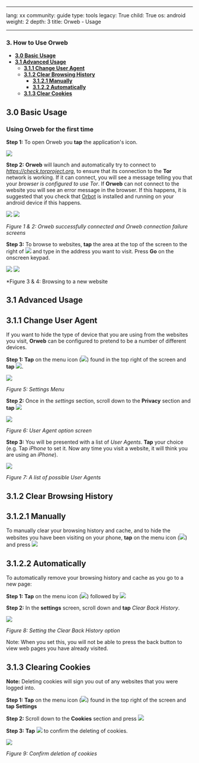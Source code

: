 

---

lang: xx
community: guide
type: tools
legacy: True
child: True
os: android
weight: 2
depth: 3
title: Orweb - Usage

---

### 3. How to Use Orweb ###

- [**3.0 Basic Usage**](#3.0)
- [**3.1 Advanced Usage**](#3.1)
    - [**3.1.1 Change User Agent**](#3.1.1)
    - [**3.1.2 Clear Browsing History**](#3.1.2)
        - [**3.1.2.1 Manually**](#3.1.2.1)
        - [**3.1.2.2 Automatically**](#3.1.2.2)
    - [**3.1.3 Clear Cookies**](#3.1.3)

<a name="3.0"></a>
## 3.0 Basic Usage ##

### Using Orweb for the first time ###

**Step 1:** To open Orweb you **tap** the application's icon.

![](/sbox/screen/orweb-en-1/orweb.png)

**Step 2:** **Orweb** will launch and automatically try to connect to *https://check.torproject.org*, to ensure that its connection to the **Tor** network is working.  If it can connect, you will see a message telling you that your *browser is configured to use Tor*.  If **Orweb** can not connect to the website you will see an error message in the browser. If this happens, it is suggested that you check that [Orbot](/en/orbot_main/) is installed and running on your android device if this happens.

![](/sbox/screen/orweb-en-1/006.png) ![](/sbox/screen/orweb-en-1/007.png)

*Figure 1 & 2: Orweb successfully connected and Orweb connection failure screens*

**Step 3:** To browse to websites, **tap** the area at the top of the screen to the right of ![](/sbox/screen/orweb-en-1/008.png) and type in the address you want to visit. Press **Go** on the onscreen keypad.

![](/sbox/screen/orweb-en-1/009.png) ![](/sbox/screen/orweb-en-1/010.png)

*Figure 3 & 4: Browsing to a new website

<a name="3.1"></a>
## 3.1 Advanced Usage ##

<a name="3.1.1"></a>
## 3.1.1 Change User Agent ##

If you want to hide the type of device that you are using from the websites you visit, **Orweb** can be configured to pretend to be a number of different devices.

**Step 1:** **Tap** on the menu icon (![](/sbox/screen/orweb-en-1/011.png)) found in the top right of the screen and **tap** ![](/sbox/screen/orweb-en-1/012.png).

![](/sbox/screen/orweb-en-1/013.png)

*Figure 5: Settings Menu*

**Step 2:** Once in the *settings* section, scroll down to the **Privacy** section and **tap** ![](/sbox/screen/orweb-en-1/014.png)

![](/sbox/screen/orweb-en-1/015.png)

*Figure 6: User Agent option screen*

**Step 3:** You will be presented with a list of *User Agents*. **Tap** your choice (e.g. Tap *iPhone*  to set it.  Now any time you visit a website, it will think you are using an *iPhone*).

![](/sbox/screen/orweb-en-1/016.png)

*Figure 7: A list of possible User Agents*

<a name="3.1.2"></a>
## 3.1.2 Clear Browsing History ##

<a name="3.1.2.1"></a>
## 3.1.2.1 Manually ##

To manually clear your browsing history and cache, and to hide the websites you have been visiting on your phone, **tap** on the menu icon (![](/sbox/screen/orweb-en-1/011.png)) and press ![](/sbox/screen/orweb-en-1/017.png)

<a name="3.1.2.2"></a>
## 3.1.2.2 Automatically ##

To automatically remove your browsing history and cache as you go to a new page:

**Step 1:** **Tap** on the menu icon (![](/sbox/screen/orweb-en-1/011.png)) followed by ![](/sbox/screen/orweb-en-1/012.png)

**Step 2:** In the **settings** screen, scroll down and **tap** *Clear Back History*.

![](/sbox/screen/orweb-en-1/018.png)

*Figure 8: Setting the Clear Back History option*

Note: When you set this, you will not be able to press the back button to view web pages you have already visited.

<a name="3.1.3"></a>
## 3.1.3 Clearing Cookies ##

**Note:** Deleting cookies will sign you out of any websites that you were logged into.

**Step 1:** **Tap** on the menu icon (![](/sbox/screen/orweb-en-1/011.png)) found in the top right of the screen and **tap** **Settings**

**Step 2:** Scroll down to the **Cookies** section and press ![](/sbox/screen/orweb-en-1/019.png)

**Step 3:** **Tap** ![](/sbox/screen/orweb-en-1/020.png) to confirm the deleting of cookies.

![](/sbox/screen/orweb-en-1/021.png)

*Figure 9: Confirm deletion of cookies*


